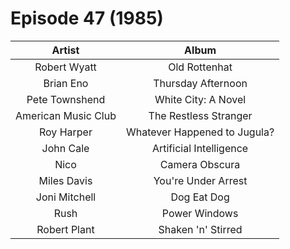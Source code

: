# Episode 47 (1985)

| Artist | Album |
| :---: | :---: |
| Robert Wyatt | Old Rottenhat |
| Brian Eno | Thursday Afternoon |
| Pete Townshend | White City: A Novel |
| American Music Club | The Restless Stranger |
| Roy Harper | Whatever Happened to Jugula? |
| John Cale | Artificial Intelligence |
| Nico | Camera Obscura |
| Miles Davis | You're Under Arrest |
| Joni Mitchell | Dog Eat Dog |
| Rush | Power Windows |
| Robert Plant | Shaken 'n' Stirred |